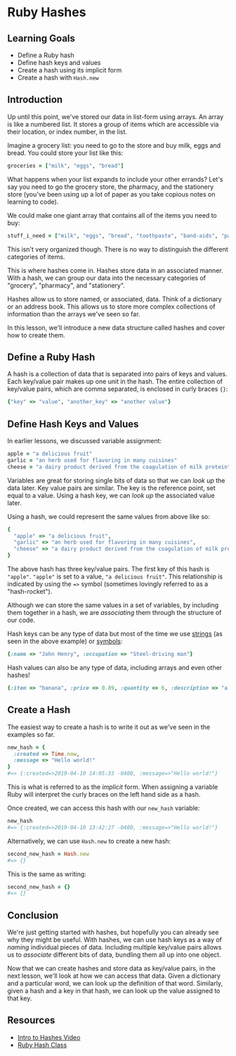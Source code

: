 # Ruby Hashes

## Learning Goals

- Define a Ruby hash
- Define hash keys and values
- Create a hash using its implicit form
- Create a hash with `Hash.new`

## Introduction

Up until this point, we've stored our data in list-form using arrays. An array
is like a numbered list. It stores a group of items which are accessible via
their location, or index number, in the list.

Imagine a grocery list: you need to go to the store and buy milk, eggs and
bread. You could store your list like this:

```ruby
groceries = ["milk", "eggs", "bread"]
```

What happens when your list expands to include your other errands? Let's say you
need to go the grocery store, the pharmacy, and the stationery store (you've
been using up a lot of paper as you take copious notes on learning to code).

We could make one giant array that contains all of the items you need to buy:

```ruby
stuff_i_need = ["milk", "eggs", "bread", "toothpaste", "band-aids", "paper", "pens", "highlighter"]
```

This isn't very organized though. There is no way to distinguish the different
categories of items.

This is where hashes come in. Hashes store data in an associated manner. With a
hash, we can group our data into the necessary categories of "grocery",
"pharmacy", and "stationery".

Hashes allow us to store named, or associated, data. Think of a dictionary or an
address book. This allows us to store more complex collections of information
than the arrays we've seen so far.

In this lesson, we'll introduce a new data structure called hashes and cover how
to create them.

## Define a Ruby Hash

A hash is a collection of data that is separated into pairs of keys and values.
Each key/value pair makes up one unit in the hash. The entire collection of
key/value pairs, which are comma separated, is enclosed in curly braces `{}`:

```ruby
{"key" => "value", "another_key" => "another value"}
```

## Define Hash Keys and Values

In earlier lessons, we discussed variable assignment:

```ruby
apple = "a delicious fruit"
garlic = "an herb used for flavoring in many cuisines"
cheese = "a dairy product derived from the coagulation of milk protein"
```

Variables are great for storing single bits of data so that we can _look up_ the
data later. Key value pairs are similar. The key is the reference point, set
equal to a value. Using a hash key, we can _look up_ the associated value
later.

Using a hash, we could represent the same values from above like so:

```ruby
{
  "apple" => "a delicious fruit",
  "garlic" => "an herb used for flavoring in many cuisines",
  "cheese" => "a dairy product derived from the coagulation of milk protein"
}
```

The above hash has three key/value pairs. The first key of this hash is
`"apple"`. `"apple"` is set to a value, `"a delicious fruit"`. This relationship
is indicated by using the `=>` symbol (sometimes lovingly referred to as a
"hash-rocket").

Although we can store the same values in a set of variables, by including them
together in a hash, we are _associating_ them through the structure of our code.

Hash keys can be any type of data but most of the time we use [strings][]
(as seen in the above example) or [symbols][]:

```ruby
{:name => "John Henry", :occupation => "Steel-driving man"}
```

Hash values can also be any type of data, including arrays and even other
hashes!

```ruby
{:item => "banana", :price => 0.89, :quantity => 6, :description => "a delicious fruit"}
```

## Create a Hash

The easiest way to create a hash is to write it out as we've seen in the
examples so far.

```ruby
new_hash = {
  :created => Time.now,
  :message => "Hello world!"
}
#=> {:created=>2019-04-10 14:05:33 -0400, :message=>"Hello world!"}
```

This is what is referred to as the _implicit_ form. When assigning a variable
Ruby will interpret the curly braces on the left hand side as a hash.

Once created, we can access this hash with our `new_hash` variable:

```ruby
new_hash
#=> {:created=>2019-04-10 13:42:27 -0400, :message=>"Hello world!"}
```

Alternatively, we can use `Hash.new` to create a new hash:

```ruby
second_new_hash = Hash.new
#=> {}
```

This is the same as writing:

```ruby
second_new_hash = {}
#=> {}
```

## Conclusion

We're just getting started with hashes, but hopefully you can already see why
they might be useful. With hashes, we can use hash keys as a way of
_naming_ individual pieces of data. Including multiple key/value pairs allows us
to _associate_ different bits of data, bundling them all up into one object.

Now that we can create hashes and store data as key/value pairs, in the next
lesson, we'll look at how we can access that data. Given a dictionary and a
particular word, we can look up the definition of that word. Similarly, given
a hash and a key in that hash, we can look up the value assigned to that key.

## Resources

- [Intro to Hashes Video][video]
- [Ruby Hash Class][hashes]

[video]: https://www.youtube.com/embed/0JSsFQGYaeA
[hashes]: https://ruby-doc.org/core-2.5.0/Hash.html
[symbols]: https://ruby-doc.org/core-2.5.0/Symbol.html
[strings]: https://ruby-doc.org/core-2.5.0/String.html
[integers]: https://ruby-doc.org/core-2.5.0/Integer.html
[histograms]: https://en.wikipedia.org/wiki/Histogram#Examples
[melville]: https://en.wikipedia.org/wiki/Herman_Melville
